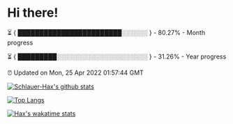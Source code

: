 # Hi there!

⏳ { ████████████████████████░░░░░░ } - 80.27% - Month progress

⏳ { █████████░░░░░░░░░░░░░░░░░░░░░ } - 31.26% - Year progress

⏰ Updated on Mon, 25 Apr 2022 01:57:44 GMT


[![Schlauer-Hax's github stats](https://github-readme-stats.vercel.app/api?username=Schlauer-Hax&show_icons=true&theme=dark&count_private=true)](https://github.com/Schlauer-Hax)


[![Top Langs](https://github-readme-stats.vercel.app/api/top-langs/?username=Schlauer-Hax&layout=compact&theme=dark)](https://github.com/Schlauer-Hax?tab=repositories)


[![Hax's wakatime stats](https://github-readme-stats.vercel.app/api/wakatime?username=Hax&theme=dark)](https://wakatime.com/@Hax)

